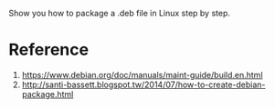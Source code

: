 Show you how to package a .deb file in Linux step by step.

# Reference
1. https://www.debian.org/doc/manuals/maint-guide/build.en.html
2. http://santi-bassett.blogspot.tw/2014/07/how-to-create-debian-package.html
